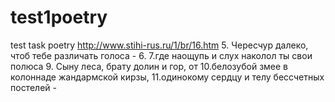 # test1poetry
test task poetry
http://www.stihi-rus.ru/1/br/16.htm
5. Чересчур далеко, чтоб тебе различать голоса -
6. 
7.где наощупь и слух наколол ты свои полюса
9. Сыну леса, брату долин и гор, от
10.белозубой змее в колоннаде жандармской кирзы,
11.одинокому сердцу и телу бессчетных постелей -
